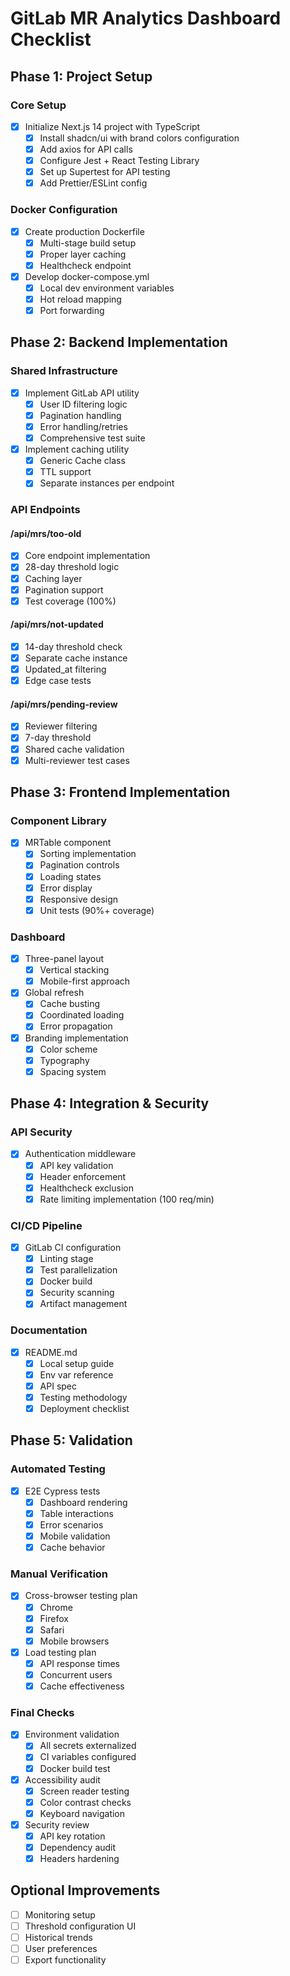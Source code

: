 # GitLab MR Analytics Dashboard Checklist

## Phase 1: Project Setup

### Core Setup

- [x] Initialize Next.js 14 project with TypeScript
  - [x] Install shadcn/ui with brand colors configuration
  - [x] Add axios for API calls
  - [x] Configure Jest + React Testing Library
  - [x] Set up Supertest for API testing
  - [x] Add Prettier/ESLint config

### Docker Configuration

- [x] Create production Dockerfile
  - [x] Multi-stage build setup
  - [x] Proper layer caching
  - [x] Healthcheck endpoint
- [x] Develop docker-compose.yml
  - [x] Local dev environment variables
  - [x] Hot reload mapping
  - [x] Port forwarding

## Phase 2: Backend Implementation

### Shared Infrastructure

- [x] Implement GitLab API utility
  - [x] User ID filtering logic
  - [x] Pagination handling
  - [x] Error handling/retries
  - [x] Comprehensive test suite
- [x] Implement caching utility
  - [x] Generic Cache class
  - [x] TTL support
  - [x] Separate instances per endpoint

### API Endpoints

#### /api/mrs/too-old

- [x] Core endpoint implementation
- [x] 28-day threshold logic
- [x] Caching layer
- [x] Pagination support
- [x] Test coverage (100%)

#### /api/mrs/not-updated

- [x] 14-day threshold check
- [x] Separate cache instance
- [x] Updated_at filtering
- [x] Edge case tests

#### /api/mrs/pending-review

- [x] Reviewer filtering
- [x] 7-day threshold
- [x] Shared cache validation
- [x] Multi-reviewer test cases

## Phase 3: Frontend Implementation

### Component Library

- [x] MRTable component
  - [x] Sorting implementation
  - [x] Pagination controls
  - [x] Loading states
  - [x] Error display
  - [x] Responsive design
  - [x] Unit tests (90%+ coverage)

### Dashboard

- [x] Three-panel layout
  - [x] Vertical stacking
  - [x] Mobile-first approach
- [x] Global refresh
  - [x] Cache busting
  - [x] Coordinated loading
  - [x] Error propagation
- [x] Branding implementation
  - [x] Color scheme
  - [x] Typography
  - [x] Spacing system

## Phase 4: Integration & Security

### API Security

- [x] Authentication middleware
  - [x] API key validation
  - [x] Header enforcement
  - [x] Healthcheck exclusion
  - [x] Rate limiting implementation (100 req/min)

### CI/CD Pipeline

- [x] GitLab CI configuration
  - [x] Linting stage
  - [x] Test parallelization
  - [x] Docker build
  - [x] Security scanning
  - [x] Artifact management

### Documentation

- [x] README.md
  - [x] Local setup guide
  - [x] Env var reference
  - [x] API spec
  - [x] Testing methodology
  - [x] Deployment checklist

## Phase 5: Validation

### Automated Testing

- [x] E2E Cypress tests
  - [x] Dashboard rendering
  - [x] Table interactions
  - [x] Error scenarios
  - [x] Mobile validation
  - [x] Cache behavior

### Manual Verification

- [x] Cross-browser testing plan
  - [x] Chrome
  - [x] Firefox
  - [x] Safari
  - [x] Mobile browsers
- [x] Load testing plan
  - [x] API response times
  - [x] Concurrent users
  - [x] Cache effectiveness

### Final Checks

- [x] Environment validation
  - [x] All secrets externalized
  - [x] CI variables configured
  - [x] Docker build test
- [x] Accessibility audit
  - [x] Screen reader testing
  - [x] Color contrast checks
  - [x] Keyboard navigation
- [x] Security review
  - [x] API key rotation
  - [x] Dependency audit
  - [x] Headers hardening

## Optional Improvements

- [ ] Monitoring setup
- [ ] Threshold configuration UI
- [ ] Historical trends
- [ ] User preferences
- [ ] Export functionality

<!-- Priority Legend -->
<!-- [P0] Critical path -->
<!-- [P1] Important but can ship without -->
<!-- [P2] Post-MVP enhancement -->
